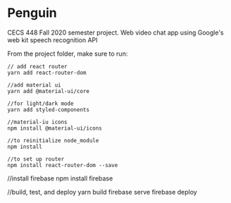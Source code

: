 # Penguin
CECS 448 Fall 2020 semester project. Web video chat app using Google's web kit speech recognition API

From the project folder, make sure to run:
```
// add react router
yarn add react-router-dom

//add material ui
yarn add @material-ui/core

//for light/dark mode
yarn add styled-components

//material-iu icons
npm install @material-ui/icons

//to reinitialize node_module
npm install

//to set up router
npm install react-router-dom --save
```
//install firebase
npm install firebase

//build, test, and deploy
yarn build
firebase serve
firebase deploy